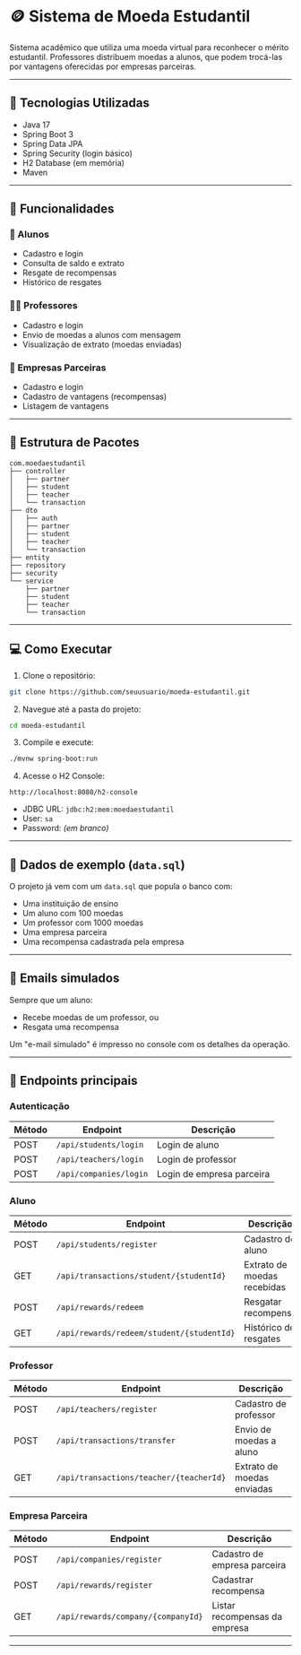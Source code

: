 # 🪙 Sistema de Moeda Estudantil

Sistema acadêmico que utiliza uma moeda virtual para reconhecer o mérito estudantil. Professores distribuem moedas a alunos, que podem trocá-las por vantagens oferecidas por empresas parceiras.

---

## 🚀 Tecnologias Utilizadas

* Java 17
* Spring Boot 3
* Spring Data JPA
* Spring Security (login básico)
* H2 Database (em memória)
* Maven

---

## 🧱 Funcionalidades

### 👤 Alunos

* Cadastro e login
* Consulta de saldo e extrato
* Resgate de recompensas
* Histórico de resgates

### 👨‍🏫 Professores

* Cadastro e login
* Envio de moedas a alunos com mensagem
* Visualização de extrato (moedas enviadas)

### 🏢 Empresas Parceiras

* Cadastro e login
* Cadastro de vantagens (recompensas)
* Listagem de vantagens

---

## 📆 Estrutura de Pacotes

```
com.moedaestudantil
├── controller
│   ├── partner
│   ├── student
│   ├── teacher
│   └── transaction
├── dto
│   ├── auth
│   ├── partner
│   ├── student
│   ├── teacher
│   └── transaction
├── entity
├── repository
├── security
└── service
    ├── partner
    ├── student
    ├── teacher
    └── transaction
```

---

## 💻 Como Executar

1. Clone o repositório:

```bash
git clone https://github.com/seuusuario/moeda-estudantil.git
```

2. Navegue até a pasta do projeto:

```bash
cd moeda-estudantil
```

3. Compile e execute:

```bash
./mvnw spring-boot:run
```

4. Acesse o H2 Console:

```
http://localhost:8080/h2-console
```

* JDBC URL: `jdbc:h2:mem:moedaestudantil`
* User: `sa`
* Password: *(em branco)*

---

## 📅 Dados de exemplo (`data.sql`)

O projeto já vem com um `data.sql` que popula o banco com:

* Uma instituição de ensino
* Um aluno com 100 moedas
* Um professor com 1000 moedas
* Uma empresa parceira
* Uma recompensa cadastrada pela empresa

---

## 📨 Emails simulados

Sempre que um aluno:

* Recebe moedas de um professor, ou
* Resgata uma recompensa

Um "e-mail simulado" é impresso no console com os detalhes da operação.

---

## 📮 Endpoints principais

### Autenticação

| Método | Endpoint               | Descrição                 |
| ------ | ---------------------- | ------------------------- |
| POST   | `/api/students/login`  | Login de aluno            |
| POST   | `/api/teachers/login`  | Login de professor        |
| POST   | `/api/companies/login` | Login de empresa parceira |

### Aluno

| Método | Endpoint                                  | Descrição                   |
| ------ | ----------------------------------------- | --------------------------- |
| POST   | `/api/students/register`                  | Cadastro de aluno           |
| GET    | `/api/transactions/student/{studentId}`   | Extrato de moedas recebidas |
| POST   | `/api/rewards/redeem`                     | Resgatar recompensa         |
| GET    | `/api/rewards/redeem/student/{studentId}` | Histórico de resgates       |

### Professor

| Método | Endpoint                                | Descrição                  |
| ------ | --------------------------------------- | -------------------------- |
| POST   | `/api/teachers/register`                | Cadastro de professor      |
| POST   | `/api/transactions/transfer`            | Envio de moedas a aluno    |
| GET    | `/api/transactions/teacher/{teacherId}` | Extrato de moedas enviadas |

### Empresa Parceira

| Método | Endpoint                           | Descrição                     |
| ------ | ---------------------------------- | ----------------------------- |
| POST   | `/api/companies/register`          | Cadastro de empresa parceira  |
| POST   | `/api/rewards/register`            | Cadastrar recompensa          |
| GET    | `/api/rewards/company/{companyId}` | Listar recompensas da empresa |

---
